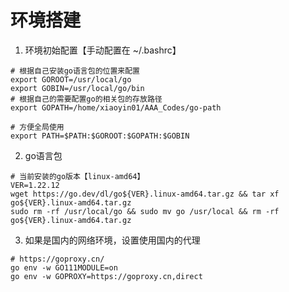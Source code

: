 # 环境搭建

1. 环境初始配置【手动配置在 ~/.bashrc】
``` shell
# 根据自己安装go语言包的位置来配置
export GOROOT=/usr/local/go
export GOBIN=/usr/local/go/bin
# 根据自己的需要配置go的相关包的存放路径
export GOPATH=/home/xiaoyin01/AAA_Codes/go-path

# 方便全局使用
export PATH=$PATH:$GOROOT:$GOPATH:$GOBIN
```

2. go语言包
``` shell
# 当前安装的go版本【linux-amd64】
VER=1.22.12
wget https://go.dev/dl/go${VER}.linux-amd64.tar.gz && tar xf go${VER}.linux-amd64.tar.gz
sudo rm -rf /usr/local/go && sudo mv go /usr/local && rm -rf go${VER}.linux-amd64.tar.gz
```

3. 如果是国内的网络环境，设置使用国内的代理
``` shell
# https://goproxy.cn/
go env -w GO111MODULE=on
go env -w GOPROXY=https://goproxy.cn,direct
```


